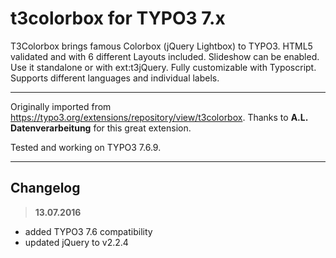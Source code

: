 # t3colorbox for TYPO3 7.x
T3Colorbox brings famous Colorbox (jQuery Lightbox) to TYPO3. HTML5 validated and with 6 different Layouts included. Slideshow can be enabled. Use it standalone or with ext:t3jQuery. Fully customizable with Typoscript. Supports different languages and individual labels.

---

Originally imported from https://typo3.org/extensions/repository/view/t3colorbox.
Thanks to **A.L. Datenverarbeitung** for this great extension.

Tested and working on TYPO3 7.6.9.

---

## Changelog
> **13.07.2016**  
- added TYPO3 7.6 compatibility
- updated jQuery to v2.2.4
